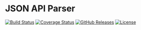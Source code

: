# JSON API Parser

[![Build Status](https://travis-ci.org/drpdigital/json-api-parser.svg?branch=master)](https://travis-ci.org/drpdigital/json-api-parser)
[![Coverage Status](https://coveralls.io/repos/github/drpdigital/json-api-parser/badge.svg)](https://coveralls.io/github/drpdigital/json-api-parser)
[![GitHub Releases](https://img.shields.io/github/release/drpdigital/json-api-parser.svg)](https://github.com/drpdigital/json-api-parser)
[![License](https://img.shields.io/badge/license-MIT-brightgreen.svg)](https://github.com/drpdigital/json-api-parser/blob/master/LICENSE)

